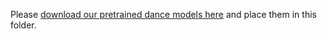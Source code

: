 Please [download our pretrained dance models here](https://zenodo.org/record/8156769) and place them in this folder.
